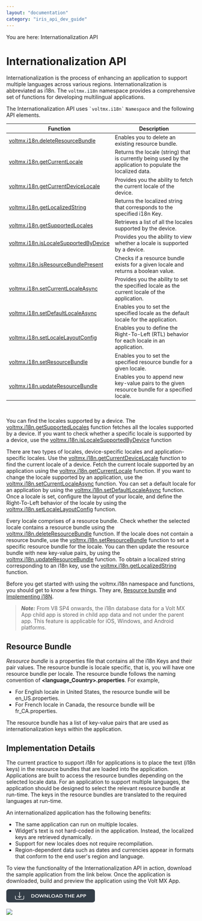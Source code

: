 ```yaml
---
layout: "documentation"
category: "iris_api_dev_guide"
---
```

                            

You are here: Internationalization API

Internationalization API
========================

Internationalization is the process of enhancing an application to support multiple languages across various regions. Internationalization is abbreviated as i18n. The `voltmx.i18n` namespace provides a comprehensive set of functions for developing multilingual applications.

The Internationalization API uses `` `voltmx.i18n` `` `Namespace` and the following API elements.

| Function | Description |
| --- | --- |
| [voltmx.i18n.deleteResourceBundle](voltmx.i18n_functions.html#volt-mx-i18n-deleteresourcebundle) | Enables you to delete an existing resource bundle. |
| [voltmx.i18n.getCurrentLocale](voltmx.i18n_functions.html#volt-mx-i18n-getcurrentlocale) | Returns the locale (string) that is currently being used by the application to populate the localized data. |
| [voltmx.i18n.getCurrentDeviceLocale](voltmx.i18n_functions.html#volt-mx-i18n-getcurrentdevicelocale) | Provides you the ability to fetch the current locale of the device. |
| [voltmx.i18n.getLocalizedString](voltmx.i18n_functions.html#volt-mx-i18n-getlocalizedstring) | Returns the localized string that corresponds to the specified i18n Key. |
| [voltmx.i18n.getSupportedLocales](voltmx.i18n_functions.html#volt-mx-i18n-getsupportedlocales) | Retrieves a list of all the locales supported by the device. |
| [voltmx.i18n.isLocaleSupportedByDevice](voltmx.i18n_functions.html#volt-mx-i18n-islocalesupportedbydevice) | Provides you the ability to view whether a locale is supported by a device. |
| [voltmx.i18n.isResourceBundlePresent](voltmx.i18n_functions.html#volt-mx-i18n-isresourcebundlepresent) | Checks if a resource bundle exists for a given locale and returns a boolean value. |
| [voltmx.i18n.setCurrentLocaleAsync](voltmx.i18n_functions.html#volt-mx-i18n-setcurrentlocaleasync) | Provides you the ability to set the specified locale as the current locale of the application. |
| [voltmx.i18n.setDefaultLocaleAsync](voltmx.i18n_functions.html#volt-mx-i18n-setdefaultlocaleasync) | Enables you to set the specified locale as the default locale for the application. |
| [voltmx.i18n.setLocaleLayoutConfig](voltmx.i18n_functions.html#volt-mx-i18n-setlocalelayoutconfig) | Enables you to define the Right-To-Left (RTL) behavior for each locale in an application. |
| [voltmx.i18n.setResourceBundle](voltmx.i18n_functions.html#volt-mx-i18n-setresourcebundle) | Enables you to set the specified resource bundle for a given locale. |
| [voltmx.i18n.updateResourceBundle](voltmx.i18n_functions.html#volt-mx-i18n-updateresourcebundle) | Enables you to append new key-value pairs to the given resource bundle for a specified locale. |

 

You can find the locales supported by a device. The [voltmx.i18n.getSupportedLocales](voltmx.i18n_functions.html#volt-mx-i18n-getsupportedlocales) function fetches all the locales supported by a device. If you want to check whether a specific locale is supported by a device, use the [voltmx.i18n.isLocaleSupportedByDevice](voltmx.i18n_functions.html#volt-mx-i18n-islocalesupportedbydevice) function

There are two types of locales, device-specific locales and application-specific locales. Use the [voltmx.i18n.getCurrentDeviceLocale](voltmx.i18n_functions.html#volt-mx-i18n-getcurrentdevicelocale) function to find the current locale of a device. Fetch the current locale supported by an application using the [voltmx.i18n.getCurrentLocale](voltmx.i18n_functions.html#volt-mx-i18n-getcurrentlocale) function. If you want to change the locale supported by an application, use the [voltmx.i18n.setCurrentLocaleAsync](voltmx.i18n_functions.html#volt-mx-i18n-setcurrentlocaleasync) function. You can set a default locale for an application by using the [voltmx.i18n.setDefaultLocaleAsync](voltmx.i18n_functions.html#volt-mx-i18n-setdefaultlocaleasync) function. Once a locale is set, configure the layout of your locale, and define the Right-To-Left behavior of the locale by using the [voltmx.i18n.setLocaleLayoutConfig](voltmx.i18n_functions.html#volt-mx-i18n-setlocalelayoutconfig) function.

Every locale comprises of a resource bundle. Check whether the selected locale contains a resource bundle using the [voltmx.i18n.deleteResourceBundle](voltmx.i18n_functions.html#volt-mx-i18n-deleteresourcebundle) function. If the locale does not contain a resource bundle, use the [voltmx.i18n.setResourceBundle](voltmx.i18n_functions.html#volt-mx-i18n-setresourcebundle) function to set a specific resource bundle for the locale. You can then update the resource bundle with new key-value pairs, by using the [voltmx.i18n.updateResourceBundle](voltmx.i18n_functions.html#volt-mx-i18n-updateresourcebundle) function. To obtain a localized string corresponding to an i18n key, use the [voltmx.i18n.getLocalizedString](voltmx.i18n_functions.html#volt-mx-i18n-getlocalizedstring) function.

Before you get started with using the voltmx.i18n namespace and functions, you should get to know a few things. They are, [Resource bundle](#resource-bundle) and [Implementing i18N](#implementation-details).

> **_Note:_** From V8 SP4 onwards, the i18n database data for a Volt MX App child app is stored in child app data and not under the parent app. This feature is applicable for iOS, Windows, and Android platforms.

Resource Bundle
---------------

_Resource bundle_ is a properties file that contains all the i18n Keys and their pair values. The resource bundle is locale specific, that is, you will have one resource bundle per locale. The resource bundle follows the naming convention of **<language\_Country>.properties**. For example,

*   For English locale in United States, the resource bundle will be en\_US.properties.
*   For French locale in Canada, the resource bundle will be fr\_CA.properties.

The resource bundle has a list of key-value pairs that are used as internationalization keys within the application.

Implementation Details
----------------------

The current practice to support _i18n_ for applications is to place the text (i18n keys) in the resource bundles that are loaded into the application. Applications are built to access the resource bundles depending on the selected locale data. For an application to support multiple languages, the application should be designed to select the relevant resource bundle at run-time. The keys in the resource bundles are translated to the required languages at run-time.

An internationalized application has the following benefits:

*   The same application can run on multiple locales.
*   Widget's text is not hard-coded in the application. Instead, the localized keys are retrieved dynamically.
*   Support for new locales does not require recompilation.
*   Region-dependent data such as dates and currencies appear in formats that conform to the end user's region and language.

To view the functionality of the Internationalization API in action, download the sample application from the link below. Once the application is downloaded, build and preview the application using the Volt MX App.  

[![](resources/images/download_button_08__002__236x35.png)](https://github.com/KonyDocs/Sampleapps/tree/master/InternationalizationAPI)

![](resources/prettify/onload.png)
